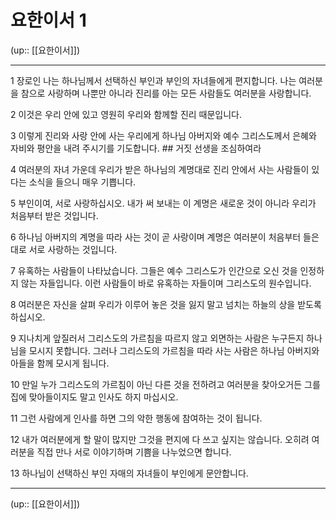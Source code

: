 # 요한이서 1

(up:: [[요한이서]])

***




1 
장로인 나는 하나님께서 선택하신 부인과 부인의 자녀들에게 편지합니다. 나는 여러분을 참으로 사랑하며 나뿐만 아니라 진리를 아는 모든 사람들도 여러분을 사랑합니다. 



2 
이것은 우리 안에 있고 영원히 우리와 함께할 진리 때문입니다. 



3 
이렇게 진리와 사랑 안에 사는 우리에게 하나님 아버지와 예수 그리스도께서 은혜와 자비와 평안을 내려 주시기를 기도합니다. ## 거짓 선생을 조심하여라 



4 
여러분의 자녀 가운데 우리가 받은 하나님의 계명대로 진리 안에서 사는 사람들이 있다는 소식을 들으니 매우 기쁩니다. 



5 
부인이여, 서로 사랑하십시오. 내가 써 보내는 이 계명은 새로운 것이 아니라 우리가 처음부터 받은 것입니다. 



6 
하나님 아버지의 계명을 따라 사는 것이 곧 사랑이며 계명은 여러분이 처음부터 들은 대로 서로 사랑하는 것입니다. 



7 
유혹하는 사람들이 나타났습니다. 그들은 예수 그리스도가 인간으로 오신 것을 인정하지 않는 자들입니다. 이런 사람들이 바로 유혹하는 자들이며 그리스도의 원수입니다. 



8 
여러분은 자신을 살펴 우리가 이루어 놓은 것을 잃지 말고 넘치는 하늘의 상을 받도록 하십시오. 



9 
지나치게 앞질러서 그리스도의 가르침을 따르지 않고 외면하는 사람은 누구든지 하나님을 모시지 못합니다. 그러나 그리스도의 가르침을 따라 사는 사람은 하나님 아버지와 아들을 함께 모시게 됩니다. 



10 
만일 누가 그리스도의 가르침이 아닌 다른 것을 전하려고 여러분을 찾아오거든 그를 집에 맞아들이지도 말고 인사도 하지 마십시오. 



11 
그런 사람에게 인사를 하면 그의 악한 행동에 참여하는 것이 됩니다. 



12 
내가 여러분에게 할 말이 많지만 그것을 편지에 다 쓰고 싶지는 않습니다. 오히려 여러분을 직접 만나 서로 이야기하며 기쁨을 나누었으면 합니다. 



13 
하나님이 선택하신 부인 자매의 자녀들이 부인에게 문안합니다.

***

(up:: [[요한이서]])
